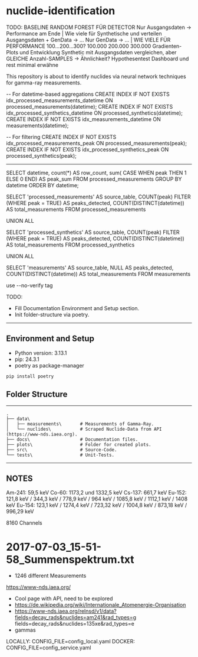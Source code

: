 # nuclide-identification

TODO:
BASELINE RANDOM FOREST FÜR DETECTOR
Nur Ausgangsdaten -> Performance am Ende | Wie viele für Synthetische und verteilen
Ausgangsdaten + GenData -> ...
Nur GenData -> ... | WIE VIELE FÜR PERFORMANCE 100...200...300? 100.000 200.000 300.000
Gradienten-Plots und Entwicklung
Synthetic mit Ausgangsdaten vergleichen, aber GLEICHE Anzahl-SAMPLES -> Ähnlichkeit?
Hypothesentest
Dashboard und rest minimal erwähne

This repository is about to identify nuclides via neural network techniques for gamma-ray 
measurements. 


-- For datetime-based aggregations
CREATE INDEX IF NOT EXISTS idx_processed_measurements_datetime ON processed_measurements(datetime);
CREATE INDEX IF NOT EXISTS idx_processed_synthetics_datetime ON processed_synthetics(datetime);
CREATE INDEX IF NOT EXISTS idx_measurements_datetime ON measurements(datetime);

-- For filtering
CREATE INDEX IF NOT EXISTS idx_processed_measurements_peak ON processed_measurements(peak);
CREATE INDEX IF NOT EXISTS idx_processed_synthetics_peak ON processed_synthetics(peak);

---

SELECT datetime,
    count(*) AS row_count,
    sum(
        CASE
            WHEN peak THEN 1
            ELSE 0
        END) AS peak_sum
   FROM processed_measurements
  GROUP BY datetime
  ORDER BY datetime;



SELECT 
  'processed_measurements' AS source_table,
  COUNT(peak) FILTER (WHERE peak = TRUE) AS peaks_detected,
  COUNT(DISTINCT(datetime)) AS total_measurements
FROM processed_measurements

UNION ALL

SELECT 
  'processed_synthetics' AS source_table,
  COUNT(peak) FILTER (WHERE peak = TRUE) AS peaks_detected,
  COUNT(DISTINCT(datetime)) AS total_measurements
FROM processed_synthetics

UNION ALL

SELECT 
  'measurements' AS source_table,
  NULL AS peaks_detected,
  COUNT(DISTINCT(datetime)) AS total_measurements
FROM measurements


use --no-verify tag

TODO: 

- Fill Documentation Environment and Setup section.
- Init folder-structure via poetry.

---

## Environment and Setup

- Python version: 3.13.1
- pip: 24.3.1
- poetry as package-manager

```
pip install poetry
```

## Folder Structure

---
```
.
├── data\
│   ├── measurements\       # Measurements of Gamma-Ray.
│   └── nuclides\           # Scraped Nuclide-Data from API (https://www-nds.iaea.org).
├── docs\                   # Documentation files.
├── plots\                  # Folder for created plots.
├── src\                    # Source-Code.
└── tests\                  # Unit-Tests.
```

---

## NOTES

Am-241: 59,5 keV
Co-60: 1173,2 und 1332,5 keV
Cs-137: 661,7 keV
Eu-152: 121,8 keV / 344,3 keV / 778,9 keV / 964 keV / 1085,8 keV / 1112,1 keV  / 1408 keV
Eu-154: 123,1 keV / 1274,4 keV / 723,32 keV / 1004,8 keV / 873,18 keV / 996,29 keV

8160 Channels 

# 2017-07-03_15-51-58_Summenspektrum.txt


- 1246 different Measurements


https://www-nds.iaea.org/

- Cool page with API, need to be explored
- https://de.wikipedia.org/wiki/Internationale_Atomenergie-Organisation
- https://www-nds.iaea.org/relnsd/v1/data?fields=decay_rads&nuclides=am241&rad_types=g
fields=decay_rads&nuclides=135xe&rad_types=e
- gammas

LOCALLY: CONFIG_FILE=config_local.yaml
DOCKER: CONFIG_FILE=config_service.yaml